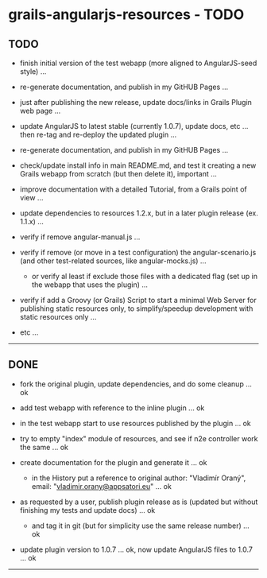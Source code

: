 grails-angularjs-resources - TODO
=================================

TODO
----

- finish initial version of the test webapp (more aligned to AngularJS-seed style) ...
- re-generate documentation, and publish in my GitHUB Pages ...

- just after publishing the new release, update docs/links in Grails Plugin web page ...

- update AngularJS to latest stable (currently 1.0.7), update docs, etc ... then re-tag and re-deploy the updated plugin ...
- re-generate documentation, and publish in my GitHUB Pages ...
- check/update install info in main README.md, and test it creating a new Grails webapp from scratch (but then delete it), important ...
- improve documentation with a detailed Tutorial, from a Grails point of view ...


- update dependencies to resources 1.2.x, but in a later plugin release (ex. 1.1.x) ...

- verify if remove angular-manual.js ...
- verify if remove (or move in a test configuration) the angular-scenario.js (and other test-related sources, like angular-mocks.js) ...
	- or verify al least if exclude those files with a dedicated flag (set up in the webapp that uses the plugin) ...

- verify if add a Groovy (or Grails) Script to start a minimal Web Server for publishing static resources only, 
  to simplify/speedup development with static resources only ...


- etc ...

---------------


DONE
----

- fork the original plugin, update dependencies, and do some cleanup ... ok
- add test webapp with reference to the inline plugin ... ok

- in the test webapp start to use resources published by the plugin ... ok

- try to empty "index" module of resources, and see if n2e controller work the same ... ok

- create documentation for the plugin and generate it ... ok
	- in the History put a reference to original author: "Vladimír Oraný", email: "vladimir.orany@appsatori.eu" ... ok

- as requested by a user, publish plugin release as is (updated but without finishing my tests and update docs) ... ok
	- and tag it in git (but for simplicity use the same release number) ... ok

- update plugin version to 1.0.7 ... ok, now update AngularJS files to 1.0.7 ... ok


---------------
